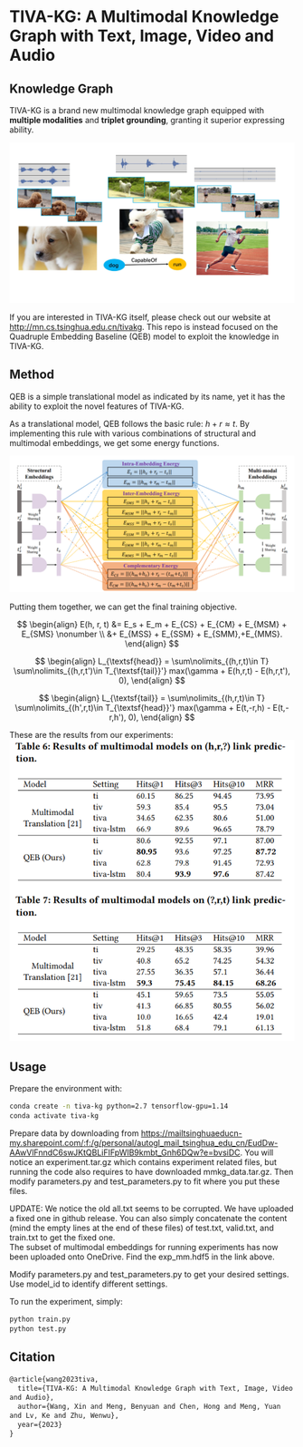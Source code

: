 # TIVA-KG: A Multimodal Knowledge Graph with Text, Image, Video and Audio

## Knowledge Graph
TIVA-KG is a brand new multimodal knowledge graph equipped with **multiple modalities** and **triplet grounding**, granting it superior expressing ability.  

![](pics/intro-image.jpg)  

If you are interested in TIVA-KG itself, please check out our website at http://mn.cs.tsinghua.edu.cn/tivakg. This repo is instead focused on the Quadruple Embedding Baseline (QEB) model to exploit the knowledge in TIVA-KG.

## Method

QEB is a simple translational model as indicated by its name, yet it has the ability to exploit the novel features of TIVA-KG.  

As a translational model, QEB follows the basic rule: $h + r \approx t$. By implementing this rule with various combinations of structural and multimodal embeddings, we get some energy functions.  

![](pics/qeb.png)  

Putting them together, we can get the final training objective.

$$
\begin{align}
E(h, r, t) &= E_s + E_m  + E_{CS} + E_{CM} + E_{MSM} + E_{SMS} \nonumber \\
           &+ E_{MSS} + E_{SSM} + E_{SMM},+E_{MMS}.
\end{align}
$$

$$
\begin{align}
L_{\textsf{head}} = \sum\nolimits_{(h,r,t)\in T} \sum\nolimits_{(h,r,t')\in T_{\textsf{tail}}'} max(\gamma + E(h,r,t) - E(h,r,t'), 0),
\end{align}
$$  

$$
\begin{align}
L_{\textsf{tail}} = \sum\nolimits_{(h,r,t)\in T} \sum\nolimits_{(h',r,t)\in T_{\textsf{head}}'} max(\gamma + E(t,-r,h) - E(t,-r,h'), 0),
\end{align}
$$  

These are the results from our experiments:  
![](pics/exp.png)  

## Usage
Prepare the environment with:  
```bash
conda create -n tiva-kg python=2.7 tensorflow-gpu=1.14
conda activate tiva-kg
```

Prepare data by downloading from https://mailtsinghuaeducn-my.sharepoint.com/:f:/g/personal/autogl_mail_tsinghua_edu_cn/EudDw-AAwVlFnndC6swJKtQBLiFIFpWIB9kmbt_Gnh6DQw?e=bvsiDC. You will notice an experiment.tar.gz which contains experiment related files, but running the code also requires to have downloaded mmkg_data.tar.gz.
Then modify parameters.py and test_parameters.py to fit where you put these files.  

UPDATE: We notice the old all.txt seems to be corrupted. We have uploaded a fixed one in github release. You can also simply concatenate the content (mind the empty lines at the end of these files) of test.txt, valid.txt, and train.txt to get the fixed one.  
The subset of multimodal embeddings for running experiments has now been uploaded onto OneDrive. Find the exp_mm.hdf5 in the link above.  

Modify parameters.py and test_parameters.py to get your desired settings. Use model_id to identify different settings.  

To run the experiment, simply:
```bash
python train.py
python test.py
```

## Citation
```text
@article{wang2023tiva,
  title={TIVA-KG: A Multimodal Knowledge Graph with Text, Image, Video and Audio},
  author={Wang, Xin and Meng, Benyuan and Chen, Hong and Meng, Yuan and Lv, Ke and Zhu, Wenwu},
  year={2023}
}
```

